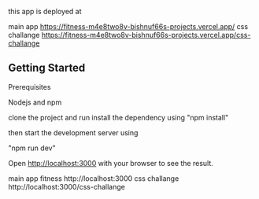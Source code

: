 this app is deployed at

main app https://fitness-m4e8two8v-bishnuf66s-projects.vercel.app/
css challange https://fitness-m4e8two8v-bishnuf66s-projects.vercel.app/css-challange

## Getting Started

Prerequisites

Nodejs and npm

clone the project and run install the dependency using "npm install"

then start the development server using

"npm run dev"

Open [http://localhost:3000](http://localhost:3000) with your browser to see the result.

main app fitness http://localhost:3000
css challange http://localhost:3000/css-challange
